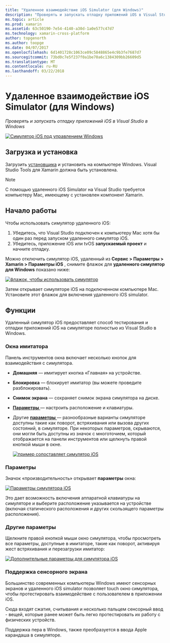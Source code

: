 ```yaml
---
title: "Удаленное взаимодействие iOS Simulator (для Windows)"
description: "Проверять и запускать отладку приложений iOS в Visual Studio в Windows"
ms.topic: article
ms.prod: xamarin
ms.assetid: 63c50190-7e54-4140-a30d-1a0e577c47d7
ms.technology: xamarin-cross-platform
author: topgenorth
ms.author: toopge
ms.date: 04/07/2017
ms.openlocfilehash: 6d1401728c1063ce09c5848865e4c9b3fe7687d7
ms.sourcegitcommit: 73bd0c7e5f237f0a1be70a6c1384309bb26609d5
ms.translationtype: MT
ms.contentlocale: ru-RU
ms.lasthandoff: 03/22/2018
---
```

# <a name="remoted-ios-simulator-for-windows"></a>Удаленное взаимодействие iOS Simulator (для Windows)

_Проверять и запускать отладку приложений iOS в Visual Studio в Windows_

[![](ios-simulator-images/hero-sml.png "Симулятор iOS под управлением Windows")](ios-simulator-images/hero.png#lightbox)

## <a name="download-and-install"></a>Загрузка и установка

Загрузить [установщика](https://dl.xamarin.com/xamarin-simulator/Xamarin.Simulator.Installer.msi) и установить на компьютере Windows. Visual Studio Tools для Xamarin должна быть установлена.

> [!NOTE]
> С помощью удаленного iOS Simulator на Visual Studio требуется компьютеру Mac, имеющему с установлен компонент Xamarin.

## <a name="getting-started"></a>Начало работы

Чтобы использовать симулятор удаленного iOS:

1. Убедитесь, что Visual Studio подключен к компьютеру Mac хотя бы один раз перед запуском удаленного симулятор iOS.
2. Убедитесь, приложение iOS или tvOS **запускаемый проект** и начните отладку.

Можно отключить симулятор iOS, удаленный из **Сервис > Параметры > Xamarin > Параметры iOS** , снимите флажок для **удаленного симулятор для Windows** показано ниже:

[![](ios-simulator-images/options-sml.png "флажок, чтобы использовать симулятор")](ios-simulator-images/options.png#lightbox)

Затем открывает симуляторе iOS на подключенном компьютере Mac. Установите этот флажок для включения удаленного iOS simulator.

## <a name="features"></a>Функции

Удаленный симулятор iOS предоставляет способ тестирования и отладки приложений iOS на симуляторе полностью из Visual Studio в Windows.

### <a name="simulator-window"></a>Окна имитатора

Панель инструментов окна включает несколько кнопок для взаимодействия с симулятора.

- **Домашняя** — имитирует кнопка «Главная» на устройстве.
- **Блокировка** — блокирует имитатор (вы можете проведите разблокировать).
- **Снимок экрана** — сохраняет снимок экрана симулятора на диске.
- [**Параметры** ](#settings) — настроить расположение и клавиатуры.
- Другие [ **параметры** ](#options) — разнообразные варианты симуляторе доступны такие как поворот, встряхивания или вызова других состояний, в симуляторе. При некоторых параметров, скрываются, они могли быть доступны из значок с многоточием, который отображается на панели инструментов или щелкнуть правой кнопкой мыши в окне.

    [![](ios-simulator-images/maps-app-sml.png "пример сопоставляет симулятор iOS")](ios-simulator-images/maps-app.png#lightbox)


### <a name="settings"></a>Параметры

Значок «производительность» открывает **параметры** окна:

[![](ios-simulator-images/settings-sml.png "Параметры симулятора iOS")](ios-simulator-images/settings.png#lightbox)

Это дает возможность включения аппаратной клавиатуры на симуляторе и выберите расположение указывается на устройстве (включая статического расположения и других скользящего параметры расположения).



### <a name="other-options"></a>Другие параметры

Щелкните правой кнопкой мыши окно симулятора, чтобы просмотреть все параметры, доступные в имитаторе, такие как поворот, активируя жест встряхивания и перезагрузки имитатор:

[![](ios-simulator-images/more-sml.png "Дополнительные параметры для симулятора iOS")](ios-simulator-images/more.png#lightbox)

### <a name="touchscreen-support"></a>Поддержка сенсорного экрана

Большинство современных компьютеры Windows имеют сенсорных экранов и удаленного iOS simulator позволяет touch окно симулятора, чтобы протестировать взаимодействие с пользователем в приложении iOS.

Сюда входят сжатия, считывания и несколько пальцем сенсорный ввод - вещей, которые ранее может быть легко протестировать их работу с физических устройств.

Поддержка пера в Windows, также преобразуется в ввода Apple карандаша в симуляторе.

<!--
<a name="knownissues" />

# Known Issues

 - Apple Watch devices may show in the Visual Studio device list, but are not yet supported.
 - Launching in **Release** mode may also start Apple’s simulator on the networked Mac.
 - Closing the remote iOS Simulator on Windows will not immediately stop debugging in Visual Studio. Stop debugging manually from the menu or the red button.
 - Opening too many different simulators simultaneously will produce unexpected results.
 - Exception of type `Foundation.NSErrorException` may be thrown while launching Simulators. Workaround is to kill csproxy (server process) on the Mac host and re-deploy to the simulator.
 - Performance may be slower when using Xcode 8
-->
